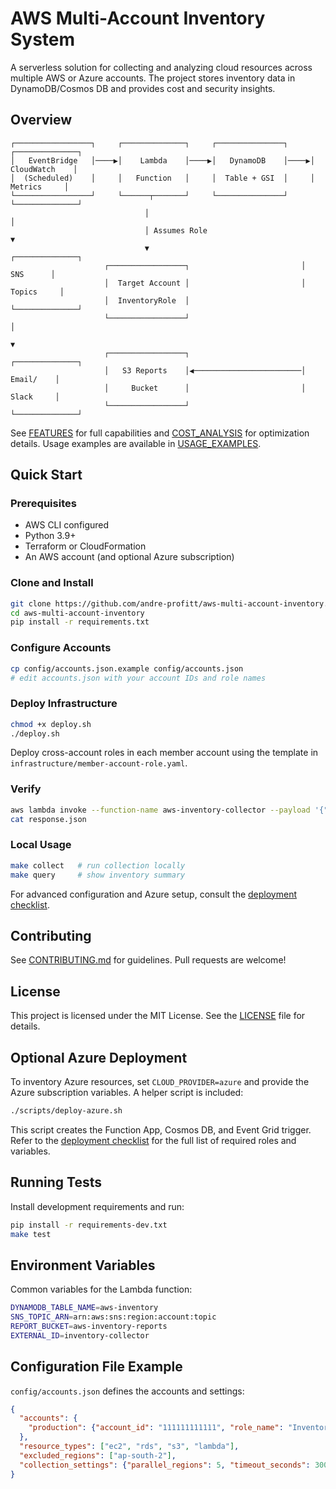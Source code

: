 # AWS Multi-Account Inventory System

A serverless solution for collecting and analyzing cloud resources across multiple AWS or Azure accounts. The project stores inventory data in DynamoDB/Cosmos DB and provides cost and security insights.

## Overview

```
┌─────────────────┐     ┌──────────────┐     ┌───────────────┐     ┌──────────────┐
│   EventBridge   │────▶│    Lambda    │────▶│   DynamoDB    │────▶│ CloudWatch    │
│  (Scheduled)    │     │   Function   │     │  Table + GSI  │     │   Metrics     │
└─────────────────┘     └──────┬───────┘     └───────────────┘     └──────────────┘
                              │                                          │
                              │ Assumes Role                              ▼
                              ▼                                   ┌──────────────┐
                     ┌─────────────────┐                         │     SNS      │
                     │  Target Account │                         │   Topics     │
                     │  InventoryRole  │                         └──────────────┘
                     └─────────────────┘                                   │
                                                                          ▼
                     ┌─────────────────┐                         ┌──────────────┐
                     │   S3 Reports    │◀────────────────────────│    Email/    │
                     │     Bucket      │                         │    Slack     │
                     └─────────────────┘                         └──────────────┘
```

See [FEATURES](docs/FEATURES.md) for full capabilities and [COST_ANALYSIS](docs/COST_ANALYSIS.md) for optimization details. Usage examples are available in [USAGE_EXAMPLES](docs/USAGE_EXAMPLES.md).

## Quick Start

### Prerequisites
- AWS CLI configured
- Python 3.9+
- Terraform or CloudFormation
- An AWS account (and optional Azure subscription)

### Clone and Install
```bash
git clone https://github.com/andre-profitt/aws-multi-account-inventory.git
cd aws-multi-account-inventory
pip install -r requirements.txt
```

### Configure Accounts
```bash
cp config/accounts.json.example config/accounts.json
# edit accounts.json with your account IDs and role names
```

### Deploy Infrastructure
```bash
chmod +x deploy.sh
./deploy.sh
```
Deploy cross-account roles in each member account using the template in `infrastructure/member-account-role.yaml`.

### Verify
```bash
aws lambda invoke --function-name aws-inventory-collector --payload '{"action": "collect"}' response.json
cat response.json
```

### Local Usage
```bash
make collect   # run collection locally
make query     # show inventory summary
```

For advanced configuration and Azure setup, consult the [deployment checklist](docs/DEPLOYMENT_CHECKLIST.md).

## Contributing
See [CONTRIBUTING.md](CONTRIBUTING.md) for guidelines. Pull requests are welcome!

## License

This project is licensed under the MIT License. See the [LICENSE](LICENSE) file for details.

## Optional Azure Deployment
To inventory Azure resources, set `CLOUD_PROVIDER=azure` and provide the Azure subscription variables. A helper script is included:
```bash
./scripts/deploy-azure.sh
```
This script creates the Function App, Cosmos DB, and Event Grid trigger. Refer to the [deployment checklist](docs/DEPLOYMENT_CHECKLIST.md) for the full list of required roles and variables.

## Running Tests
Install development requirements and run:
```bash
pip install -r requirements-dev.txt
make test
```


## Environment Variables
Common variables for the Lambda function:
```bash
DYNAMODB_TABLE_NAME=aws-inventory
SNS_TOPIC_ARN=arn:aws:sns:region:account:topic
REPORT_BUCKET=aws-inventory-reports
EXTERNAL_ID=inventory-collector
```

## Configuration File Example
`config/accounts.json` defines the accounts and settings:
```json
{
  "accounts": {
    "production": {"account_id": "111111111111", "role_name": "InventoryRole"}
  },
  "resource_types": ["ec2", "rds", "s3", "lambda"],
  "excluded_regions": ["ap-south-2"],
  "collection_settings": {"parallel_regions": 5, "timeout_seconds": 300}
}
```
